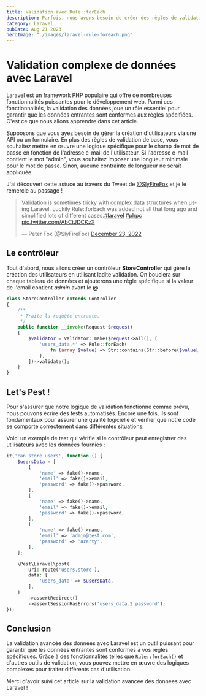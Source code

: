 ```yaml
---
title: Validation avec Rule::forEach
description: Parfois, nous avons besoin de créer des règles de validation complexes, et même dans ces cas nous pouvons éviter des règles personnalisées grâce à certains helpers intégrés dans le Framework.
category: Laravel
pubDate: Aug 21 2023
heroImage: "./images/laravel-rule-foreach.png"
---
```


# Validation complexe de données avec Laravel

Laravel est un framework PHP populaire qui offre de nombreuses fonctionnalités puissantes pour le développement web. Parmi ces fonctionnalités, la validation des données joue un rôle essentiel pour garantir que les données entrantes sont conformes aux règles spécifiées. C'est ce que nous allons apprendre dans cet article.

Supposons que vous ayez besoin de gérer la création d'utilisateurs via une API ou un formulaire. En plus des règles de validation de base, vous souhaitez mettre en œuvre une logique spécifique pour le champ de mot de passe en fonction de l'adresse e-mail de l'utilisateur. Si l'adresse e-mail contient le mot "admin", vous souhaitez imposer une longueur minimale pour le mot de passe. Sinon, aucune contrainte de longueur ne serait appliquée.

J'ai découvert cette astuce au travers du Tweet de <a href="https://twitter.com/SlyFireFox">@SlyFireFox</a> et je le remercie au passage !

<blockquote class="twitter-tweet"><p lang="en" dir="ltr">Validation is sometimes tricky with complex data structures when using Laravel. Luckily Rule::forEach was added not all that long ago and simplified lots of different cases.<a href="https://twitter.com/hashtag/laravel?src=hash&amp;ref_src=twsrc%5Etfw">#laravel</a> <a href="https://twitter.com/hashtag/phpc?src=hash&amp;ref_src=twsrc%5Etfw">#phpc</a> <a href="https://t.co/AbCtJDCKzX">pic.twitter.com/AbCtJDCKzX</a></p>&mdash; Peter Fox (@SlyFireFox) <a href="https://twitter.com/SlyFireFox/status/1606348951640313887?ref_src=twsrc%5Etfw">December 23, 2022</a></blockquote> <script async src="https://platform.twitter.com/widgets.js" charset="utf-8"></script>

## Le contrôleur

Tout d'abord, nous allons créer un contrôleur **StoreController** qui gère la création des utilisateurs en utilisant ladite validation. On bouclera sur chaque tableau de données et ajouterons une règle spécifique si la valeur de l'email contient *admin* avant le **@**.

```php
class StoreController extends Controller
{
    /**
     * Traite la requête entrante.
     */
    public function __invoke(Request $request)
    {
        $validator = Validator::make($request->all(), [
            'users_data.*' => Rule::forEach(
                fn (array $value) => Str::contains(Str::before($value['email'], '@'), 'admin') ? ['password' => 'min:20'] : [],
            ),
        ])->validate();
    }
}
```

## Let's Pest !

Pour s'assurer que notre logique de validation fonctionne comme prévu, nous pouvons écrire des tests automatisés. Encore une fois, ils sont fondamentaux pour assurer une qualité logicielle et vérifier que notre code se comporte correctement dans différentes situations.

Voici un exemple de test qui vérifie si le contrôleur peut enregistrer des utilisateurs avec les données fournies :

```php
it('can store users', function () {
    $usersData = [
        [
            'name' => fake()->name,
            'email' => fake()->email,
            'password' => fake()->password,
        ],
        [
            'name' => fake()->name,
            'email' => fake()->email,
            'password' => fake()->password,
        ],
        [
            'name' => fake()->name,
            'email' => 'admin@test.com',
            'password' => 'azerty',
        ],
    ];

    \Pest\Laravel\post(
        uri: route('users.store'),
        data: [
            'users_data' => $usersData,
        ],
    )
        ->assertRedirect()
        ->assertSessionHasErrors('users_data.2.password');
});
```

## Conclusion

La validation avancée des données avec Laravel est un outil puissant pour garantir que les données entrantes sont conformes à vos règles spécifiques. Grâce à des fonctionnalités telles que `Rule::forEach()` et d'autres outils de validation, vous pouvez mettre en œuvre des logiques complexes pour traiter différents cas d'utilisation.

Merci d'avoir suivi cet article sur la validation avancée des données avec Laravel !